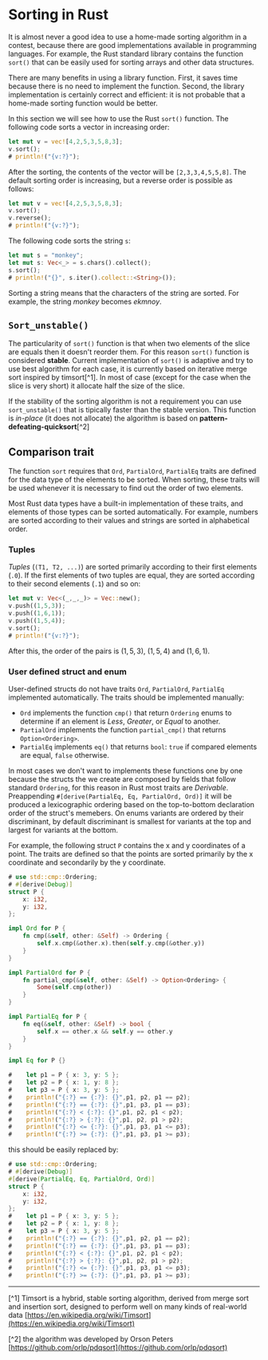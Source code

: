 # Sorting in Rust

It is almost never a good idea to use
a home-made sorting algorithm
in a contest, because there are good
implementations available in programming languages.
For example, the Rust standard library contains
the function `sort()` that can be easily used for
sorting arrays and other data structures.

There are many benefits in using a library function.
First, it saves time because there is no need to
implement the function.
Second, the library implementation is
certainly correct and efficient: it is not probable
that a home-made sorting function would be better.

In this section we will see how to use the
Rust `sort()` function.
The following code sorts
a vector in increasing order:
```rust
let mut v = vec![4,2,5,3,5,8,3];
v.sort();
# println!("{v:?}");
```
After the sorting, the contents of the
vector will be
`[2,3,3,4,5,5,8]`.
The default sorting order is increasing,
but a reverse order is possible as follows:
```rust
let mut v = vec![4,2,5,3,5,8,3];
v.sort();
v.reverse();
# println!("{v:?}");
```
The following code sorts the string `s`:
```rust
let mut s = "monkey";
let mut s: Vec<_> = s.chars().collect();
s.sort();
# println!("{}", s.iter().collect::<String>());
```
Sorting a string means that the characters
of the string are sorted.
For example, the string _monkey_ becomes _ekmnoy_.

## `Sort_unstable()`

The particularity of `sort()` function is that when two elements of the slice are equals then it doesn't reorder them.
For this reason `sort()` function is considered **stable**.
Current implementation of `sort()` is adaptive and try to use best algorithm for each case, it is currently based on iterative merge sort inspired by timsort[^1]. In most of case (except for the case when the slice is very short) it allocate half the size of the slice.

If the stability of the sorting algorithm is not a requirement you can use `sort_unstable()` that is tipically faster than the stable version. This function is _in-place_ (it does not allocate) the algorithm is based on **pattern-defeating-quicksort**[^2]

## Comparison trait

The function `sort` requires that `Ord`, `PartialOrd`, `PartialEq` traits are defined for the data type
of the elements to be sorted.
When sorting, these traits will be used
whenever it is necessary to find out the order of two elements.

Most Rust data types have a built-in implementation of these traits,
and elements of those types can be sorted automatically.
For example, numbers are sorted according to their values
and strings are sorted in alphabetical order.

### Tuples

_Tuples_ (`(T1, T2, ...)`) are sorted primarily according to their
first elements (`.0`).
If the first elements of two tuples are equal,
they are sorted according to their second elements (`.1`) and so on:
```rust
let mut v: Vec<(_,_,_)> = Vec::new();
v.push((1,5,3));
v.push((1,6,1));
v.push((1,5,4));
v.sort();
# println!("{v:?}");
```
After this, the order of the pairs is
$(1,5,3)$, $(1,5,4)$ and $(1,6,1)$.

### User defined struct and enum

User-defined structs do not have traits `Ord`, `PartialOrd`, `PartialEq` implemented automatically.
The traits should be implemented manually:
- `Ord` implements the function `cmp()` that return `Ordering` enums to determine if an element is _Less_, _Greater_, or _Equal_ to another.
- `PartialOrd` implements the function `partial_cmp()` that returns `Option<Ordering>`.
- `PartialEq` implements `eq()` that returns `bool`: `true` if compared elements are equal, `false` otherwise.

In most cases we don't want to implements these functions one by one because the structs the we create are composed by fields that follow standard `Ordering`, for this reason in Rust most traits are _Derivable_.
Preappending `#[derive(PartialEq, Eq, PartialOrd, Ord)]` it will be produced a lexicographic ordering based on the top-to-bottom declaration order of the struct's memebers. On enums variants are ordered by their discriminant, by default discriminant is smallest for variants at the top and largest for variants at the bottom.

For example, the following struct `P`
contains the x and y coordinates of a point.
The traits are defined so that
the points are sorted primarily by the x coordinate
and secondarily by the y coordinate.
```rust
# use std::cmp::Ordering;
# #[derive(Debug)]
struct P {
    x: i32,
    y: i32,
};

impl Ord for P {
    fn cmp(&self, other: &Self) -> Ordering {
        self.x.cmp(&other.x).then(self.y.cmp(&other.y))
    }
}

impl PartialOrd for P {
    fn partial_cmp(&self, other: &Self) -> Option<Ordering> {
        Some(self.cmp(other))
    }
}

impl PartialEq for P {
    fn eq(&self, other: &Self) -> bool {
        self.x == other.x && self.y == other.y
    }
}

impl Eq for P {}

#    let p1 = P { x: 3, y: 5 };
#    let p2 = P { x: 1, y: 8 };
#    let p3 = P { x: 3, y: 5 };
#    println!("{:?} == {:?}: {}",p1, p2, p1 == p2);
#    println!("{:?} == {:?}: {}",p1, p3, p1 == p3);
#    println!("{:?} < {:?}: {}",p1, p2, p1 < p2);
#    println!("{:?} > {:?}: {}",p1, p2, p1 > p2);
#    println!("{:?} <= {:?}: {}",p1, p3, p1 <= p3);
#    println!("{:?} >= {:?}: {}",p1, p3, p1 >= p3);
```
this should be easily replaced by:
```rust
# use std::cmp::Ordering;
# #[derive(Debug)]
#[derive(PartialEq, Eq, PartialOrd, Ord)]
struct P {
    x: i32,
    y: i32,
};
#    let p1 = P { x: 3, y: 5 };
#    let p2 = P { x: 1, y: 8 };
#    let p3 = P { x: 3, y: 5 };
#    println!("{:?} == {:?}: {}",p1, p2, p1 == p2);
#    println!("{:?} == {:?}: {}",p1, p3, p1 == p3);
#    println!("{:?} < {:?}: {}",p1, p2, p1 < p2);
#    println!("{:?} > {:?}: {}",p1, p2, p1 > p2);
#    println!("{:?} <= {:?}: {}",p1, p3, p1 <= p3);
#    println!("{:?} >= {:?}: {}",p1, p3, p1 >= p3);
```

___

[^1] Timsort is a hybrid, stable sorting algorithm, derived from merge sort and insertion sort, designed to perform well on many kinds of real-world data [https://en.wikipedia.org/wiki/Timsort](https://en.wikipedia.org/wiki/Timsort)

[^2] the algorithm was developed by Orson Peters [https://github.com/orlp/pdqsort](https://github.com/orlp/pdqsort)
